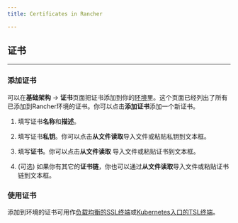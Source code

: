 ```yaml
---
title: Certificates in Rancher

---
```


## 证书
---

### 添加证书

可以在**基础架构** -> **证书**页面把证书添加到你的[环境]({{site.baseurl}}/rancher/{{page.version}}/{{page.lang}}/environments/)里。这个页面已经列出了所有已添加到Rancher环境的证书。你可以点击**添加证书**添加一个新证书。

1. 填写证书**名称**和**描述**。

2. 填写证书**私钥**。你可以点击**从文件读取**导入文件或粘贴私钥到文本框。

3. 填写**证书**。你可以点击**从文件读取** 导入文件或粘贴证书到文本框。

4. (可选) 如果你有其它的**证书链**，你也可以通过**从文件读取**导入文件或粘贴证书链到文本框。

### 使用证书

添加到环境的证书可用作[负载均衡的SSL终端]({{site.baseurl}}/rancher/{{page.version}}/{{page.lang}}/cattle/adding-load-balancers/#ssl会话终止)或[Kubernetes入口的TSL终端]({{site.baseurl}}/rancher/{{page.version}}/{{page.lang}}/kubernetes/ingress/#tls)。
